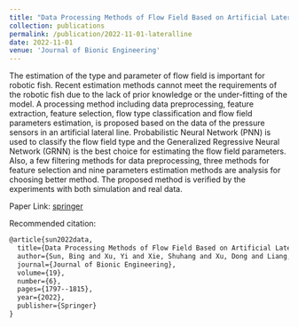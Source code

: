 ```yaml
---
title: "Data Processing Methods of Flow Field Based on Artificial Lateral Line Pressure Sensors"
collection: publications
permalink: /publication/2022-11-01-lateralline
date: 2022-11-01
venue: 'Journal of Bionic Engineering'
---
```

The estimation of the type and parameter of flow field is important for robotic fish.
Recent estimation methods cannot meet the requirements of the robotic fish due to the lack of prior knowledge or the under-fitting of the model.
A processing method including data preprocessing, feature extraction, feature selection, flow type classification and flow field parameters estimation, is proposed based on the data of the pressure sensors in an artificial lateral line.
Probabilistic Neural Network (PNN) is used to classify the flow field type and the Generalized Regressive Neural Network (GRNN) is the best choice for estimating the flow field parameters.
Also, a few filtering methods for data preprocessing, three methods for feature selection and nine parameters estimation methods are analysis for choosing better method.
The proposed method is verified by the experiments with both simulation and real data.

Paper Link:
[springer](https://link.springer.com/article/10.1007/s42235-022-00232-x)

Recommended citation:
```latex
@article{sun2022data,
  title={Data Processing Methods of Flow Field Based on Artificial Lateral Line Pressure Sensors},
  author={Sun, Bing and Xu, Yi and Xie, Shuhang and Xu, Dong and Liang, Yupu},
  journal={Journal of Bionic Engineering},
  volume={19},
  number={6},
  pages={1797--1815},
  year={2022},
  publisher={Springer}
}
```
